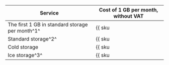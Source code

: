 | Service | Cost of 1 GB per month, without VAT |
| --- | --- |
| The first 1 GB in standard storage per month^1^ | {{ sku|USD|storage.bucket.used_space.standard|month|string }} |
| Standard storage^2^ | {{ sku|USD|storage.bucket.used_space.standard|pricingRate.720|month|string }} |
| Cold storage | {{ sku|USD|storage.bucket.used_space.cold|month|string }} |
| Ice storage^3^ | {{ sku|USD|storage.bucket.used_space.ice|month|string }} |
